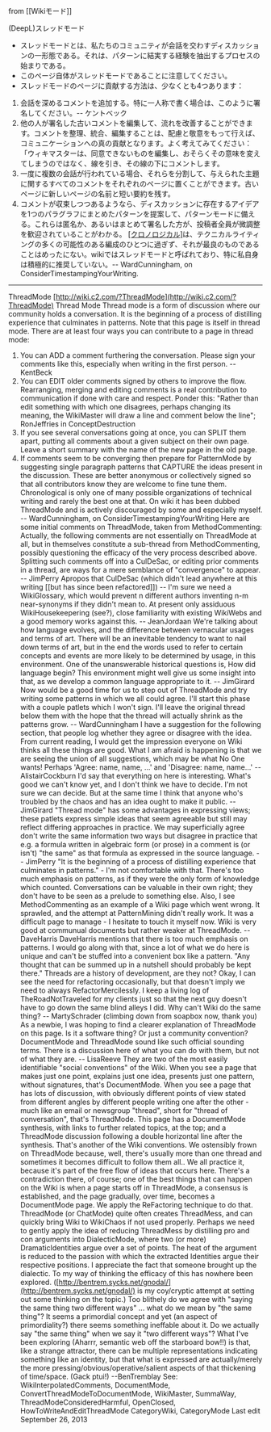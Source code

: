 
from [[Wikiモード]]

(DeepL)スレッドモード
- スレッドモードとは、私たちのコミュニティが会話を交わすディスカッションの一形態である。それは、パターンに結実する経験を抽出するプロセスの始まりである。
- このページ自体がスレッドモードであることに注意してください。
- スレッドモードのページに貢献する方法は、少なくとも4つあります：
1. 会話を深めるコメントを追加する。特に一人称で書く場合は、このように署名してください。-- ケントベック
2. 他の人が署名した古いコメントを編集して、流れを改善することができます。コメントを整理、統合、編集することは、配慮と敬意をもって行えば、コミュニケーションへの真の貢献となります。よく考えてみてください： 「ウィキマスターは、同意できないものを編集し、おそらくその意味を変えてしまうのではなく、線を引き、その線の下にコメントします。
3. 一度に複数の会話が行われている場合、それらを分割して、与えられた主題に関するすべてのコメントをそれぞれのページに置くことができます。古いページに新しいページの名前と短い要約を残す。
4. コメントが収束しつつあるようなら、ディスカッションに存在するアイデアを1つのパラグラフにまとめたパターンを提案して、パターンモードに備える。これらは匿名か、あるいはまとめて署名した方が、投稿者全員が微調整を歓迎されていることがわかる。
[[クロノロジカル]]([[時系列]])は、テクニカルライティングの多くの可能性のある編成のひとつに過ぎず、それが最良のものであることはめったにない。wikiではスレッドモードと呼ばれており、特に私自身は積極的に推奨していない。-- WardCunningham, on ConsiderTimestampingYourWriting.

----
ThreadMode
[http://wiki.c2.com/?ThreadMode](http://wiki.c2.com/?ThreadMode)
Thread Mode
Thread mode is a form of discussion where our community holds a conversation. It is the beginning of a process of distilling experience that culminates in patterns.
Note that this page is itself in thread mode.
There are at least four ways you can contribute to a page in thread mode:
1. You can ADD a comment furthering the conversation. Please sign your comments like this, especially when writing in the first person. -- KentBeck
2. You can EDIT older comments signed by others to improve the flow. Rearranging, merging and editing comments is a real contribution to communication if done with care and respect. Ponder this: "Rather than edit something with which one disagrees, perhaps changing its meaning, the WikiMaster will draw a line and comment below the line"; RonJeffries in ConceptDestruction
3. If you see several conversations going at once, you can SPLIT them apart, putting all comments about a given subject on their own page. Leave a short summary with the name of the new page in the old page.
4. If comments seem to be converging then prepare for PatternMode by suggesting single paragraph patterns that CAPTURE the ideas present in the discussion. These are better anonymous or collectively signed so that all contributors know they are welcome to fine tune them.
Chronological is only one of many possible organizations of technical writing and rarely the best one at that. On wiki it has been dubbed ThreadMode and is actively discouraged by some and especially myself. -- WardCunningham, on ConsiderTimestampingYourWriting
Here are some initial comments on ThreadMode, taken from MethodCommenting:
Actually, the following comments are not essentially on ThreadMode at all, but in themselves constitute a sub-thread from MethodCommenting, possibly questioning the efficacy of the very process described above. Splitting such comments off into a CulDeSac, or editing prior comments in a thread, are ways for a mere semblance of "convergence" to appear. -- JimPerry
Apropos that CulDeSac (which didn't lead anywhere at this writing [[but has since been refactored]]) -- I'm sure we need a WikiGlossary, which would prevent n different authors inventing n-m near-synonyms if they didn't mean to. At present only assiduous WikiHousekeepering (see?), close familiarity with existing WikiWebs and a good memory works against this. -- JeanJordaan
We're talking about how language evolves, and the difference between vernacular usages and terms of art. There will be an inevitable tendency to want to nail down terms of art, but in the end the words used to refer to certain concepts and events are more likely to be determined by usage, in this environment. One of the unanswerable historical questions is, How did language begin? This environment might well give us some insight into that, as we develop a common language appropriate to it. -- JimGirard
Now would be a good time for us to step out of ThreadMode and try writing some patterns in which we all could agree. I'll start this phase with a couple patlets which I won't sign. I'll leave the original thread below them with the hope that the thread will actually shrink as the patterns grow. -- WardCunningham
I have a suggestion for the following section, that people log whether they agree or disagree with the idea. From current reading, I would get the impression everyone on Wiki thinks all these things are good. What I am afraid is happening is that we are seeing the union of all suggestions, which may be what No One wants! Perhaps 'Agree: name, name, ...' and 'Disagree: name, name...' -- AlistairCockburn
I'd say that everything on here is interesting. What's good we can't know yet, and I don't think we have to decide. I'm not sure we can decide. But at the same time I think that anyone who's troubled by the chaos and has an idea ought to make it public. -- JimGirard
"Thread mode" has some advantages in expressing views; these patlets express simple ideas that seem agreeable but still may reflect differing approaches in practice. We may superficially agree don't write the same information two ways but disagree in practice that e.g. a formula written in algebraic form (or prose) in a comment is (or isn't) "the same" as that formula as expressed in the source language. -- JimPerry
"It is the beginning of a process of distilling experience that culminates in patterns." - I'm not comfortable with that. There's too much emphasis on patterns, as if they were the only form of knowledge which counted. Conversations can be valuable in their own right; they don't have to be seen as a prelude to something else.
Also, I see MethodCommenting as an example of a Wiki page which went wrong. It sprawled, and the attempt at PatternMining didn't really work. It was a difficult page to manage - I hesitate to touch it myself now. Wiki is very good at communual documents but rather weaker at ThreadMode. -- DaveHarris
DaveHarris mentions that there is too much emphasis on patterns. I would go along with that, since a lot of what we do here is unique and can't be stuffed into a convenient box like a pattern. "Any thought that can be summed up in a nutshell should probably be kept there." Threads are a history of development, are they not? Okay, I can see the need for refactoring occasionally, but that doesn't imply we need to always RefactorMercilessly. I keep a living log of TheRoadNotTraveled for my clients just so that the next guy doesn't have to go down the same blind alleys I did. Why can't Wiki do the same thing? -- MartySchrader (climbing down from soapbox now, thank you)
As a newbie, I was hoping to find a clearer explanation of ThreadMode on this page. Is it a software thing? Or just a community convention? DocumentMode and ThreadMode sound like such official sounding terms. There is a discussion here of what you can do with them, but not of what they are. -- LisaReeve
They are two of the most easily identifiable "social conventions" of the Wiki. When you see a page that makes just one point, explains just one idea, presents just one pattern, without signatures, that's DocumentMode. When you see a page that has lots of discussion, with obviously different points of view stated from different angles by different people writing one after the other - much like an email or newsgroup "thread", short for "thread of conversation", that's ThreadMode.
This page has a DocumentMode synthesis, with links to further related topics, at the top; and a ThreadMode discussion following a double horizontal line after the synthesis. That's another of the Wiki conventions.
We ostensibly frown on ThreadMode because, well, there's usually more than one thread and sometimes it becomes difficult to follow them all.. We all practice it, because it's part of the free flow of ideas that occurs here. There's a contradiction there, of course; one of the best things that can happen on the Wiki is when a page starts off in ThreadMode, a consensus is established, and the page gradually, over time, becomes a DocumentMode page. We apply the ReFactoring technique to do that.
ThreadMode (or ChatMode) quite often creates ThreadMess, and can quickly bring Wiki to WikiChaos if not used properly.
Perhaps we need to gently apply the idea of reducing ThreadMess by distilling pro and con arguments into DialecticMode, where two (or more) DramaticIdentities argue over a set of points. The heat of the argument is reduced to the passion with which the extracted Identities argue their respective positions.
I appreciate the fact that someone brought up the dialectic. To my way of thinking the efficacy of this has nowhere been explored. ([http://bentrem.sycks.net/gnodal/](http://bentrem.sycks.net/gnodal/) is my coy/cryptic attempt at setting out some thinking on the topic.) Too blithely do we agree with "saying the same thing two different ways" ... what do we mean by "the same thing"? It seems a primordial concept and yet (an aspect of primordiality?) there seems something ineffable about it. Do we actually say "the same thing" when we say it "two different ways"? What I've been exploring (Aharrr, semantic web off the starboard bow!!) is that, like a strange attractor, there can be multiple representations indicating something like an identity, but that what is expressed are actually/merely the more pressing/obvious/operative/salient aspects of that thickening of time/space. (Gack ptui!) --BenTremblay
See: WikiInterpolatedComments, DocumentMode, ConvertThreadModeToDocumentMode, WikiMaster, SummaWay, ThreadModeConsideredHarmful, OpenClosed, HowToWriteAndEditThreadMode
CategoryWiki, CategoryMode
Last edit September 26, 2013
